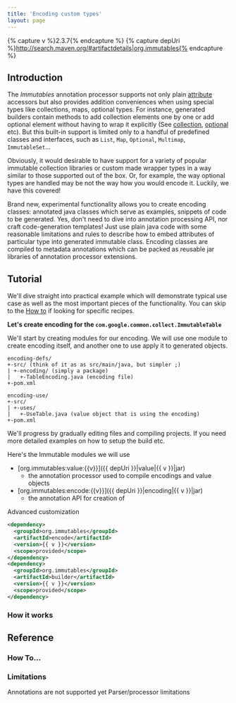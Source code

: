 ```yaml
---
title: 'Encoding custom types'
layout: page
---
```


{% capture v %}2.3.7{% endcapture %}
{% capture depUri %}http://search.maven.org/#artifactdetails|org.immutables{% endcapture %}

Introduction
------------
The _Immutables_ annotation processor supports not only plain [attribute](immutable.html#attributes) accessors but also provides addition conveniences when using special types like collections, maps, optional types. For instance, generated builders contain methods to add collection elements one by one or add optional element without having to wrap it explicitly (See [collection](immutable.html#array-collection-and-map-attributes), [optional](http://immutables.github.io/immutable.html#optional-attributes) etc). But this built-in support is limited only to a handful of predefined classes and interfaces, such as `List`, `Map`, `Optional`, `Multimap`, `ImmutableSet`...

Obviously, it would desirable to have support for a variety of popular immutable collection libraries or custom made wrapper types in a way similar to those supported out of the box. Or, for example, the way optional types are handled may be not the way how you would encode it. Luckily, we have this covered!

Brand new, experimental functionality allows you to create encoding classes: annotated java classes which serve as examples, snippets of code to be generated. Yes, don't need to dive into annotation processing API, nor craft code-generation templates! Just use plain java code with some reasonable limitations and rules to describe how to embed attributes of particular type into generated immutable class. Encoding classes are compiled to metadata annotations which can be packed as reusable jar libraries of annotation processor extensions.

Tutorial
--------

We'll dive straight into practical example which will demonstrate typical use case as well as the most important pieces of the functionality. You can skip to the [How to](#howto) if looking for specific recipes.

__Let's create encoding for the `com.google.common.collect.ImmutableTable`__

We'll start by creating modules for our encoding. We will use one module to create encoding itself, and another one to use apply it to generated objects.

```
encoding-defs/
+-src/ (think of it as as src/main/java, but simpler ;)
| +-encoding/ (simply a package)
|   +-TableEncoding.java (encoding file)
+-pom.xml

encoding-use/
+-src/
| +-uses/
|   +-UseTable.java (value object that is using the encoding)
+-pom.xml
```

We'll progress by gradually editing files and compiling projects. If you need more detailed examples on how to setup the build etc.

Here's the Immutable modules we will use

- [org.immutables:value:{{v}}]({{ depUri }}|value|{{ v }}|jar)
  + the annotation processor used to compile encodings and value objects
- [org.immutables:encode:{{v}}]({{ depUri }}|encoding|{{ v }}|jar)
  + the annotation API for creation of

Advanced customization


```xml
<dependency>
  <groupId>org.immutables</groupId>
  <artifactId>encode</artifactId>
  <version>{{ v }}</version>
  <scope>provided</scope>
</dependency>
<dependency>
  <groupId>org.immutables</groupId>
  <artifactId>builder</artifactId>
  <version>{{ v }}</version>
  <scope>provided</scope>
</dependency>
```

### How it works

Reference
---------

### How To...

### Limitations
Annotations are not supported yet
Parser/processor limitations
